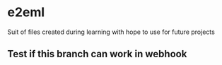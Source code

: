 # e2eml
Suit of files created during learning with hope to use for future projects

## Test if this branch can work in webhook
